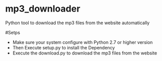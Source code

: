 # mp3_downloader
Python tool to download the mp3 files from the website automatically

#Setps
* Make sure your system configure with Python 2.7 or higher version
* Then Execute setup.py to install the Dependency
* Execute the download.py to download the mp3 files from the website
